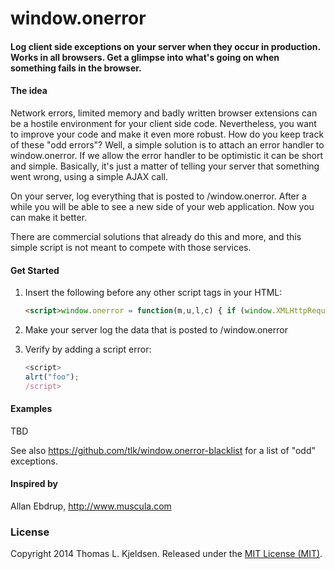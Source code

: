 window.onerror
====
#### Log client side exceptions on your server when they occur in production. Works in all browsers. Get a glimpse into what's going on when something fails in the browser.

#### The idea
Network errors, limited memory and badly written browser extensions can be a
hostile environment for your client side code. Nevertheless, you want to
improve your code and make it even more robust. How do you keep track of these
"odd errors"? Well, a simple solution is to attach an error handler to
window.onerror. If we allow the error handler to be optimistic it can be short
and simple. Basically, it's just a matter of telling your server that something
went wrong, using a simple AJAX call.

On your server, log everything that is posted to /window.onerror. After a while
you will be able to see a new side of your web application. Now you can make it
better.

There are commercial solutions that already do this and more, and this simple
script is not meant to compete with those services.


#### Get Started

1. Insert the following before any other script tags in your HTML:

    ```html
    <script>window.onerror = function(m,u,l,c) { if (window.XMLHttpRequest) { var xhr = new XMLHttpRequest(); var msg = "msg="+encodeURIComponent(m)+"&url="+encodeURIComponent(u)+"&line="+l+"&col="+c+"&href="+encodeURIComponent(window.location.href); xhr.open("GET", "/window.onerror?"+msg, true); xhr.setRequestHeader("Content-Type", "text/plain;charset=UTF-8"); xhr.send(); } }; </script>
    ```

2. Make your server log the data that is posted to /window.onerror
3. Verify by adding a script error:
    ```javascript
    <script>
    alrt("foo");
    /script>
    ```


#### Examples

TBD

See also https://github.com/tlk/window.onerror-blacklist for a list of "odd" exceptions.


#### Inspired by

Allan Ebdrup, http://www.muscula.com


### License

Copyright 2014 Thomas L. Kjeldsen. Released under the [MIT License (MIT)](LICENSE).
